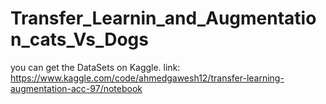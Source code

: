 # Transfer_Learnin_and_Augmentation_cats_Vs_Dogs
you can get the DataSets on Kaggle.
link: https://www.kaggle.com/code/ahmedgawesh12/transfer-learning-augmentation-acc-97/notebook
